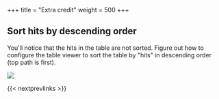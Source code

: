 +++
title = "Extra credit"
weight = 500
+++

## Sort hits by descending order

You'll notice that the hits in the table are not sorted. Figure out how to
configure the table viewer to sort the table by "hits" in descending order (top
path is first).

![](./viewer2.png)

{{< nextprevlinks >}}